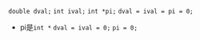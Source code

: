 `double dval;`
`int ival;`
`int *pi;`
`dval = ival = pi = 0;`

- pi是`int *`
`dval = ival = 0;`
`pi = 0;`
